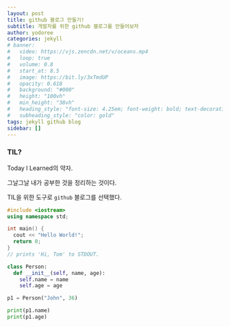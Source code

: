 ```yaml
---
layout: post
title: github 블로그 만들기!
subtitle: 개발자를 위한 github 블로그를 만들어보자
author: yodoree
categories: jekyll
# banner:
#   video: https://vjs.zencdn.net/v/oceans.mp4
#   loop: true
#   volume: 0.8
#   start_at: 8.5
#   image: https://bit.ly/3xTmdUP
#   opacity: 0.618
#   background: "#000"
#   height: "100vh"
#   min_height: "38vh"
#   heading_style: "font-size: 4.25em; font-weight: bold; text-decoration: underline"
#   subheading_style: "color: gold"
tags: jekyll github blog
sidebar: []
---
```


### TIL?

Today I Learned의 약자.

그날그날 내가 공부한 것을 정리하는 것이다.

TIL을 위한 도구로 `github` 블로그를 선택했다.

```cpp
#include <iostream>
using namespace std;

int main() {
  cout << "Hello World!";
  return 0;
}
// prints 'Hi, Tom' to STDOUT.
```

```python
class Person:
  def __init__(self, name, age):
    self.name = name
    self.age = age

p1 = Person("John", 36)

print(p1.name)
print(p1.age)
```
